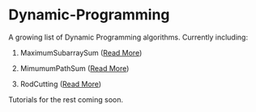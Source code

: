 # Dynamic-Programming

A growing list of Dynamic Programming algorithms. Currently including:

1. MaximumSubarraySum ([Read More](https://algorithmsandstuff.wordpress.com/2016/12/29/dynamic-programming-maximum-subarray-sum/))

2. MimumumPathSum ([Read More](https://algorithmsandstuff.wordpress.com/2016/11/23/dynamic-programming-path-in-matrix/))

3. RodCutting ([Read More](https://algorithmsandstuff.wordpress.com/2017/01/10/dynamic-programming-rod-cutting/))

Tutorials for the rest coming soon.
